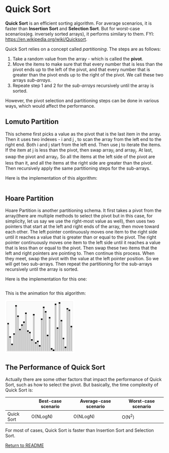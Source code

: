 # Quick Sort

**Quick Sort** is an efficient sorting algorithm. For average scenarios, it is faster than **Insertion Sort** and **Selection Sort**. But for worst-case scenarios(eg. inversely sorted arrays), it performs similary to them. FYI: https://en.wikipedia.org/wiki/Quicksort.

Quick Sort relies on a concept called *partitioning*. The steps are as follows:

1. Take a random value from the array - which is called the **pivot**.
2. Move the items to make sure that that every number that is less than the pivot ends up to the left of the pivot, and that every number that is greater than the pivot ends up to the right of the pivot. We call these two arrays *sub-arrays*.
3. Repeate step 1 and 2 for the *sub-arrays* recursively until the array is sorted.

However, the pivot selection and partitioning steps can be done in various ways, which would affect the performance.

## Lomuto Partition

This scheme first picks a value as the pivot that is the last item in the array. Then it uses two indexes - i and j , to scan the array from the left end to the right end. Both i and j start from the left end. Then use j to iterate the items. If the item at j is less than the pivot, then swap array<sub>i</sub> and array<sub>j</sub>. At last, swap the pivot and array<sub>i</sub>. So all the items at the left side of the pivot are less than it, and all the items at the right side are greater than the pivot. Then recursively apply the same partitioning steps for the sub-arrays.

Here is the implementation of this algorithm:

``` cs --region quick-sort-lomuto-partition --source-file ../../src/FunCoding.LearnCSharpAlgorithms/Sorting/QuickSorter.cs --project ../../src/FunCoding.LearnCSharpAlgorithms/FunCoding.LearnCSharpAlgorithms.csproj

```

## Hoare Partition

Hoare Partition is another partitioning schema. It first takes a pivot from the array(there are multiple methods to select the pivot but in this case, for simplicity, let us say we use the right-most value as well), then uses two pointers that start at the left and right ends of the array, then move toward each other. The left pointer continuously moves one item to the right side until it reaches a value that is greater than or equal to the pivot. The right pointer continuously moves one item to the left side until it reaches a value that is less than or equal to the pivot. Then swap these two items that the left and right pointers are pointing to. Then continue this process. When they meet, swap the pivot with the value at the left pointer position. So we will get two sub-arrays. Then repeat the partitioning for the sub-arrays recursively until the array is sorted.

Here is the implementation for this one:

``` cs --region quick-sort-hoare-partition --source-file ../../src/FunCoding.LearnCSharpAlgorithms/Sorting/QuickSorter.cs --project ../../src/FunCoding.LearnCSharpAlgorithms/FunCoding.LearnCSharpAlgorithms.csproj

```

This is the animation for this algorithm:

![Sorting quicksort anim.gif](assets/220px-Sorting_quicksort_anim.gif)

## The Performance of Quick Sort

Actually there are some other factors that impact the performance of Quick Sort, such as how to select the pivot. But basically, the time complexity of Quick Sort is:

|            | Best-case scenario | Average-case scenario | Worst-case scenario |
| ---------- | ------------------ | --------------------- | ------------------- |
| Quick Sort | O(NLogN)           | O(NLogN)              | O(N<sup>2</sup>)    |

For most of cases, Quick Sort is faster than Insertion Sort and Selection Sort.

[Return to README](../../README.md)
